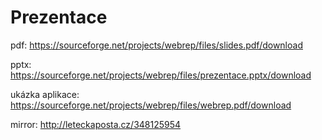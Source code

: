 # Prezentace #
pdf: https://sourceforge.net/projects/webrep/files/slides.pdf/download

pptx: https://sourceforge.net/projects/webrep/files/prezentace.pptx/download

ukázka aplikace:
https://sourceforge.net/projects/webrep/files/webrep.pdf/download

mirror:
http://leteckaposta.cz/348125954